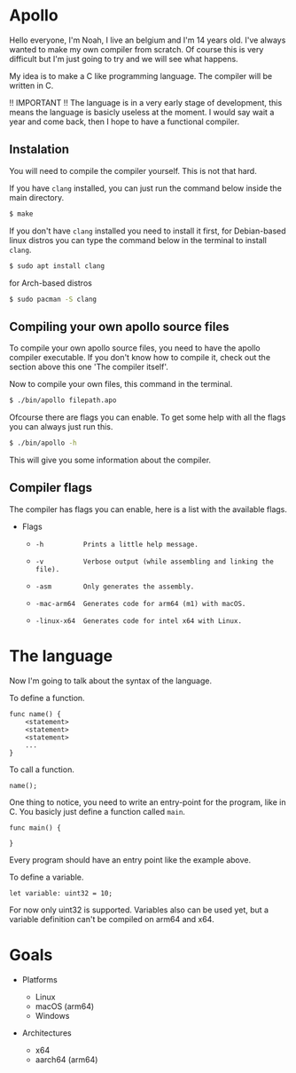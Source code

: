 # Apollo

Hello everyone, I'm Noah, I live an belgium and I'm 14 years old.
I've always wanted to make my own compiler from scratch. Of course this is very difficult
but I'm just going to try and we will see what happens.


My idea is to make a C like programming language. The compiler will be written in C.


!! IMPORTANT !! The language is in a very early stage of development, this means the language
is basicly useless at the moment. I would say wait a year and come back, then I hope to have 
a functional compiler.


## Instalation

You will need to compile the compiler yourself. This is not that hard.

If you have `clang` installed, you can just run the command below inside the main directory.

```bash
$ make
```

If you don't have `clang` installed you need to install it first, for Debian-based linux distros you can type the command below in the terminal to install `clang`.

```bash
$ sudo apt install clang
```

for Arch-based distros
```bash
$ sudo pacman -S clang
```

## Compiling your own apollo source files
To compile your own apollo source files, you need to have the apollo compiler executable. If you don't
know how to compile it, check out the section above this one 'The compiler itself'.

Now to compile your own files, this command in the terminal.
```bash
$ ./bin/apollo filepath.apo 
```

Ofcourse there are flags you can enable. To get some help with all the flags you can always just run this.
```bash
$ ./bin/apollo -h
```

This will give you some information about the compiler.

## Compiler flags
The compiler has flags you can enable, here is a list with the available flags.

- Flags
  -     -h          Prints a little help message.
  -     -v          Verbose output (while assembling and linking the file).
  -     -asm        Only generates the assembly.
  -     -mac-arm64  Generates code for arm64 (m1) with macOS.
  -     -linux-x64  Generates code for intel x64 with Linux.


# The language
Now I'm going to talk about the syntax of the language.

To define a function.
```
func name() {
    <statement>
    <statement>
    <statement>
    ...
}
```

To call a function.
```
name();
```

One thing to notice, you need to write an entry-point for the program, like in C. You basicly just define a function called `main`.

```
func main() {

}
```

Every program should have an entry point like the example above.


To define a variable.
```
let variable: uint32 = 10;
```

For now only uint32 is supported.
Variables also can be used yet, but a variable definition can't be compiled on arm64 and x64.


# Goals

- Platforms
  - Linux
  - macOS (arm64)
  - Windows

- Architectures
  - x64
  - aarch64 (arm64)